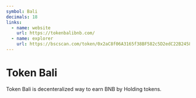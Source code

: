 ```yaml
---
symbol: Bali
decimals: 18
links:
  - name: website
    url: https://tokenbalibnb.com/
  - name: explorer
    url: https://bscscan.com/token/0x2aC8f06A3165f38BF582c5D2edC22B245889bD2F
---
```


# Token Bali

Token Bali is decenteralized way to earn BNB by Holding tokens.
